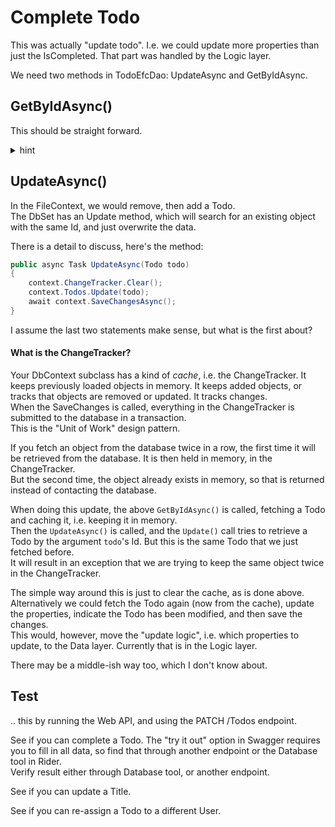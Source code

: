 # Complete Todo

This was actually "update todo". I.e. we could update more properties than just the IsCompleted. That part was handled by the Logic layer.

We need two methods in TodoEfcDao: UpdateAsync and GetByIdAsync.



## GetByIdAsync()

This should be straight forward. 

<details>
<summary>hint</summary>

```csharp
public async Task<Todo?> GetByIdAsync(int todoId)
{
    Todo? found = await context.Todos.FindAsync(todoId);
    return found;
}
```

</details>

## UpdateAsync()

In the FileContext, we would remove, then add a Todo.\
The DbSet has an Update method, which will search for an existing object with the same Id, and just overwrite the data.

There is a detail to discuss, here's the method:

```csharp
public async Task UpdateAsync(Todo todo)
{
    context.ChangeTracker.Clear();
    context.Todos.Update(todo);
    await context.SaveChangesAsync();
}
```

I assume the last two statements make sense, but what is the first about? 

#### What is the ChangeTracker?

Your DbContext subclass has a kind of _cache_, i.e. the ChangeTracker. 
It keeps previously loaded objects in memory. It keeps added objects, or tracks that objects are removed or updated. It tracks changes.\
When the SaveChanges is called, everything in the ChangeTracker is submitted to the database in a transaction.\
This is the "Unit of Work" design pattern.

If you fetch an object from the database twice in a row, the first time it will be retrieved from the database. It is then held in memory, in the ChangeTracker.\
But the second time, the object already exists in memory, so that is returned instead of contacting the database.

When doing this update, the above `GetByIdAsync()` is called, fetching a Todo and caching it, i.e. keeping it in memory.\
Then the `UpdateAsync()` is called, and the `Update()` call tries to retrieve a Todo by the argument `todo`'s Id. But this is the same Todo that we just fetched before.\
It will result in an exception that we are trying to keep the same object twice in the ChangeTracker.

The simple way around this is just to clear the cache, as is done above.\
Alternatively we could fetch the Todo again (now from the cache), update the properties, indicate the Todo has been modified, and then save the changes.\
This would, however, move the "update logic", i.e. which properties to update, to the Data layer. Currently that is in the Logic layer.

There may be a middle-ish way too, which I don't know about.

## Test
.. this by running the Web API, and using the PATCH /Todos endpoint.

See if you can complete a Todo. The "try it out" option in Swagger requires you to fill in all data, so find that through another endpoint or the Database tool in Rider.\
Verify result either through Database tool, or another endpoint.

See if you can update a Title.

See if you can re-assign a Todo to a different User.